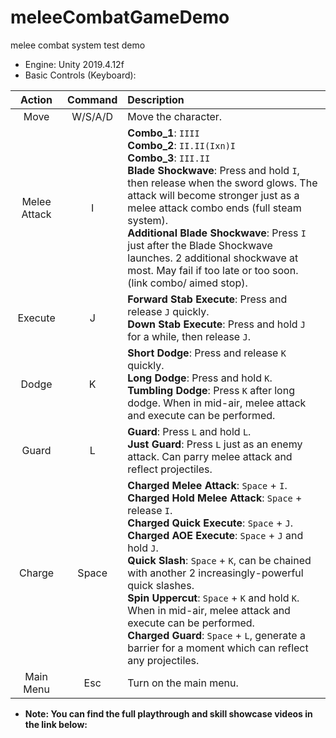 # meleeCombatGameDemo
melee combat system test demo

* Engine: Unity 2019.4.12f
* Basic Controls (Keyboard):

| Action | Command | Description |
| :----: | :----: | :----- |
| Move | W/S/A/D | Move the character. |
| Melee Attack | I |**Combo_1**: `IIII` <br>**Combo_2**: `II.II(Ixn)I`<br>**Combo_3**: `III.II`<br>**Blade Shockwave**: Press and hold `I`, then release when the sword glows. The attack will become stronger just as a melee attack combo ends (full steam system).<br>**Additional Blade Shockwave**: Press `I` just after the Blade Shockwave launches. 2 additional shockwave at most. May fail if too late or too soon. (link combo/ aimed stop). |
| Execute | J | **Forward Stab Execute**: Press and release `J` quickly.<br> **Down Stab Execute**: Press and hold `J` for a while, then release `J`. |
| Dodge | K | **Short Dodge**: Press and release `K` quickly.<br>**Long Dodge**: Press and hold `K`.<br>**Tumbling Dodge**: Press `K` after long dodge. When in mid-air, melee attack and execute can be performed. |
| Guard | L | **Guard**: Press `L` and hold `L`.<br>**Just Guard**: Press `L` just as an enemy attack. Can parry melee attack and reflect projectiles.|
| Charge | Space | **Charged Melee Attack**: `Space` + `I`.<br>**Charged Hold Melee Attack**: `Space` + release `I`.<br>**Charged Quick Execute**: `Space` + `J`.<br>**Charged AOE Execute**: `Space` + `J` and hold `J`.<br>**Quick Slash**: `Space` + `K`, can be chained with another 2 increasingly-powerful quick slashes.<br>**Spin Uppercut**: `Space` + `K` and hold `K`. When in mid-air, melee attack and execute can be performed.<br>**Charged Guard**: `Space` + `L`, generate a barrier for a moment which can reflect any projectiles.|
| Main Menu | Esc | Turn on the main menu. |
 
* **Note: You can find the full playthrough and skill showcase videos in the link below:**

